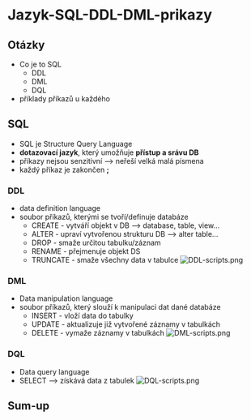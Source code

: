 # Jazyk-SQL-DDL-DML-prikazy

## Otázky
- Co je to SQL
  - DDL
  - DML
  - DQL
- příklady příkazů u každého
## SQL
- SQL je Structure Query Language
- **dotazovací jazyk**, který umožňuje **přístup a srávu DB**
- příkazy nejsou senzitivní --> neřeší velká malá písmena
- každý příkaz je zakončen **;**

### DDL
- data definition language
- soubor příkazů, kterými se tvoří/definuje databáze
  - CREATE - vytváří objekt v DB --> database, table, view...
  - ALTER - upraví vytvořenou strukturu DB --> alter table...
  - DROP - smaže určitou tabulku/záznam
  - RENAME - přejmenuje objekt DS
  - TRUNCATE - smaže všechny data v tabulce
![DDL-scripts.png](DDL-scripts.png)
### DML
- Data manipulation language
- soubor příkazů, který slouží k manipulaci dat dané databáze
  - INSERT - vloží data do tabulky
  - UPDATE - aktualizuje již vytvořené záznamy v tabulkách
  - DELETE - vymaže záznamy v tabulkách
![DML-scripts.png](DML-scripts.png)
### DQL
- Data query language
- SELECT --> získává data z tabulek
![DQL-scripts.png](DQL-scripts.png)
## Sum-up